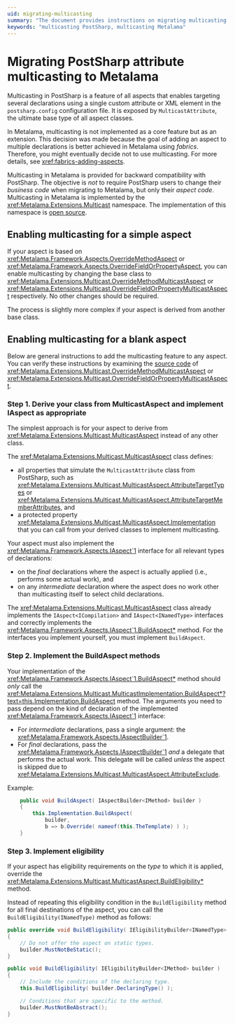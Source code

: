 ```yaml
---
uid: migrating-multicasting
summary: "The document provides instructions on migrating multicasting from PostSharp to Metalama. It details how to enable multicasting for simple and blank aspects, and how to implement eligibility requirements."
keywords: "multicasting PostSharp, multicasting Metalama"
---
```


# Migrating PostSharp attribute multicasting to Metalama

Multicasting in PostSharp is a feature of all aspects that enables targeting several declarations using a single custom attribute or XML element in the `postsharp.config` configuration file. It is exposed by `MulticastAttribute`, the ultimate base type of all aspect classes.

In Metalama, multicasting is not implemented as a core feature but as an extension. This decision was made because the goal of adding an aspect to multiple declarations is better achieved in Metalama using _fabrics_. Therefore, you might eventually decide not to use multicasting. For more details, see <xref:fabrics-adding-aspects>.

Multicasting in Metalama is provided for backward compatibility with PostSharp. The objective is _not_ to require PostSharp users to change their _business code_ when migrating to Metalama, but only their _aspect code_. Multicasting in Metalama is implemented by the <xref:Metalama.Extensions.Multicast> namespace. The implementation of this namespace is [open source](https://github.com/postsharp/Metalama.Extensions/tree/master/src/Metalama.Extensions.Multicast).

## Enabling multicasting for a simple aspect

If your aspect is based on <xref:Metalama.Framework.Aspects.OverrideMethodAspect> or <xref:Metalama.Framework.Aspects.OverrideFieldOrPropertyAspect>, you can enable multicasting by changing the base class to <xref:Metalama.Extensions.Multicast.OverrideMethodMulticastAspect> or <xref:Metalama.Extensions.Multicast.OverrideFieldOrPropertyMulticastAspect> respectively. No other changes should be required.

The process is slightly more complex if your aspect is derived from another base class.

## Enabling multicasting for a blank aspect

Below are general instructions to add the multicasting feature to any aspect. You can verify these instructions by examining the [source code](https://github.com/postsharp/Metalama.Extensions/tree/master/src/Metalama.Extensions.Multicast) of <xref:Metalama.Extensions.Multicast.OverrideMethodMulticastAspect> or <xref:Metalama.Extensions.Multicast.OverrideFieldOrPropertyMulticastAspect>.

### Step 1. Derive your class from MulticastAspect and implement IAspect<T> as appropriate

The simplest approach is for your aspect to derive from <xref:Metalama.Extensions.Multicast.MulticastAspect> instead of any other class.

The <xref:Metalama.Extensions.Multicast.MulticastAspect> class defines:

* all properties that simulate the `MulticastAttribute` class from PostSharp, such as <xref:Metalama.Extensions.Multicast.MulticastAspect.AttributeTargetTypes> or <xref:Metalama.Extensions.Multicast.MulticastAspect.AttributeTargetMemberAttributes>, and
* a protected property <xref:Metalama.Extensions.Multicast.MulticastAspect.Implementation> that you can call from your derived classes to implement multicasting.

Your aspect must also implement the <xref:Metalama.Framework.Aspects.IAspect`1> interface for all relevant types of declarations:

* on the _final_ declarations where the aspect is actually applied (i.e., performs some actual work), and
* on any _intermediate_ declaration where the aspect does no work other than multicasting itself to select child declarations.

The <xref:Metalama.Extensions.Multicast.MulticastAspect> class already implements the `IAspect<ICompilation>` and  `IAspect<INamedType>` interfaces and correctly implements the <xref:Metalama.Framework.Aspects.IAspect`1.BuildAspect*> method. For the interfaces you implement yourself, you must implement `BuildAspect`.

### Step 2. Implement the BuildAspect methods

Your implementation of the <xref:Metalama.Framework.Aspects.IAspect`1.BuildAspect*> method should _only_ call the <xref:Metalama.Extensions.Multicast.MulticastImplementation.BuildAspect*?text=this.Implementation.BuildAspect> method. The arguments you need to pass depend on the kind of declaration of the implemented <xref:Metalama.Framework.Aspects.IAspect`1> interface:

* For _intermediate_ declarations, pass a single argument: the <xref:Metalama.Framework.Aspects.IAspectBuilder`1>.
* For _final_ declarations, pass the <xref:Metalama.Framework.Aspects.IAspectBuilder`1> _and_ a delegate that performs the actual work. This delegate will be called _unless_ the aspect is skipped due to <xref:Metalama.Extensions.Multicast.MulticastAspect.AttributeExclude>.

Example:

```csharp
    public void BuildAspect( IAspectBuilder<IMethod> builder )
    {
        this.Implementation.BuildAspect(
            builder,
            b => b.Override( nameof(this.TheTemplate) ) );
    }
```

### Step 3. Implement eligibility

If your aspect has eligibility requirements on the _type_ to which it is applied, override the <xref:Metalama.Extensions.Multicast.MulticastAspect.BuildEligibility*> method.

Instead of repeating this eligibility condition in the `BuildEligibility` method for all final destinations of the aspect, you can call the `BuildEligibility(INamedType)` method as follows:

```csharp
public override void BuildEligibility( IEligibilityBuilder<INamedType> builder )
{
    // Do not offer the aspect on static types.
    builder.MustNotBeStatic();
}

public void BuildEligibility( IEligibilityBuilder<IMethod> builder )
{
    // Include the conditions of the declaring type.
    this.BuildEligibility( builder.DeclaringType() );

    // Conditions that are specific to the method.
    builder.MustNotBeAbstract();
}
```





